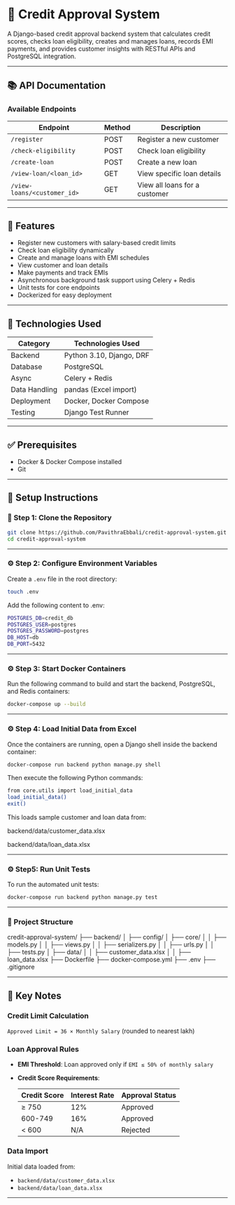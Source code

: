 # 🏦 Credit Approval System

A Django-based credit approval backend system that calculates credit scores, checks loan eligibility, creates and manages loans, records EMI payments, and provides customer insights with RESTful APIs and PostgreSQL integration.

---

## 📚 API Documentation

### Available Endpoints

| Endpoint                    | Method | Description                      |
|-----------------------------|--------|----------------------------------|
| `/register`                 | POST   | Register a new customer          |
| `/check-eligibility`        | POST   | Check loan eligibility           |
| `/create-loan`              | POST   | Create a new loan                |
| `/view-loan/<loan_id>`      | GET    | View specific loan details       |
| `/view-loans/<customer_id>` | GET    | View all loans for a customer    |

---

## 📌 Features

- Register new customers with salary-based credit limits  
- Check loan eligibility dynamically  
- Create and manage loans with EMI schedules  
- View customer and loan details  
- Make payments and track EMIs  
- Asynchronous background task support using Celery + Redis  
- Unit tests for core endpoints  
- Dockerized for easy deployment

---

## 🧰 Technologies Used

| Category       | Technologies Used         |
|----------------|---------------------------|
| Backend        | Python 3.10, Django, DRF  |
| Database       | PostgreSQL                |
| Async          | Celery + Redis            |
| Data Handling  | pandas (Excel import)     |
| Deployment     | Docker, Docker Compose    |
| Testing        | Django Test Runner        |

---

## ✅ Prerequisites

- Docker & Docker Compose installed  
- Git  

---

## 🚀 Setup Instructions

### 📁 Step 1: Clone the Repository

```bash
git clone https://github.com/PavithraEbbali/credit-approval-system.git
cd credit-approval-system
```
---

### ⚙️ Step 2: Configure Environment Variables

Create a `.env` file in the root directory:

```bash
touch .env
```

Add the following content to .env:

```bash
POSTGRES_DB=credit_db
POSTGRES_USER=postgres
POSTGRES_PASSWORD=postgres
DB_HOST=db
DB_PORT=5432
```
---

### ⚙️ Step 3: Start Docker Containers

Run the following command to build and start the backend, PostgreSQL, and Redis containers:

```bash
docker-compose up --build
```
---

### ⚙️ Step 4: Load Initial Data from Excel

Once the containers are running, open a Django shell inside the backend container:

```bash
docker-compose run backend python manage.py shell
```
Then execute the following Python commands:

```bash
from core.utils import load_initial_data
load_initial_data()
exit()
```
This loads sample customer and loan data from:

backend/data/customer_data.xlsx

backend/data/loan_data.xlsx

---

### ⚙️ Step5: Run Unit Tests

To run the automated unit tests:

```bash
docker-compose run backend python manage.py test
```
---

### 📂 Project Structure

credit-approval-system/
├── backend/
│   ├── config/
│   ├── core/
│   │   ├── models.py
│   │   ├── views.py
│   │   ├── serializers.py
│   │   ├── urls.py
│   │   ├── tests.py
│   ├── data/
│   │   ├── customer_data.xlsx
│   │   ├── loan_data.xlsx
├── Dockerfile
├── docker-compose.yml
├── .env
├── .gitignore

---

## 📌 Key Notes

### Credit Limit Calculation
`Approved Limit = 36 × Monthly Salary` (rounded to nearest lakh)

### Loan Approval Rules
- **EMI Threshold**: Loan approved only if `EMI ≤ 50% of monthly salary`
- **Credit Score Requirements**:

  | Credit Score | Interest Rate | Approval Status |
  |--------------|---------------|-----------------|
  | ≥ 750        | 12%           | Approved        |
  | 600-749      | 16%           | Approved        |
  | < 600        | N/A           | Rejected        |

### Data Import
Initial data loaded from:
- `backend/data/customer_data.xlsx`
- `backend/data/loan_data.xlsx`
---
